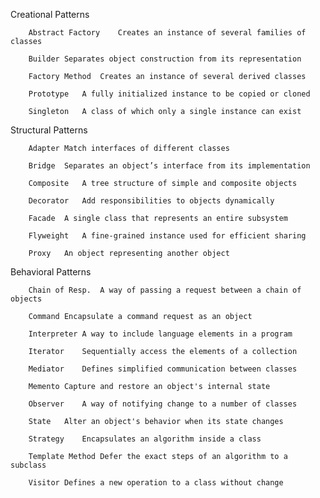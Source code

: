 Creational Patterns


        Abstract Factory	Creates an instance of several families of classes
  
        Builder	Separates object construction from its representation
  
        Factory Method	Creates an instance of several derived classes
  
        Prototype	A fully initialized instance to be copied or cloned
  
        Singleton	A class of which only a single instance can exist
  

Structural Patterns

        Adapter	Match interfaces of different classes
  
        Bridge	Separates an object’s interface from its implementation
  
        Composite	A tree structure of simple and composite objects
  
        Decorator	Add responsibilities to objects dynamically
  
        Facade	A single class that represents an entire subsystem
  
        Flyweight	A fine-grained instance used for efficient sharing
  
        Proxy	An object representing another object
  

Behavioral Patterns

        Chain of Resp.	A way of passing a request between a chain of objects
  
        Command	Encapsulate a command request as an object
  
        Interpreter	A way to include language elements in a program
  
        Iterator	Sequentially access the elements of a collection
  
        Mediator	Defines simplified communication between classes
  
        Memento	Capture and restore an object's internal state
  
        Observer	A way of notifying change to a number of classes
  
        State	Alter an object's behavior when its state changes
  
        Strategy	Encapsulates an algorithm inside a class
  
        Template Method	Defer the exact steps of an algorithm to a subclass
  
        Visitor	Defines a new operation to a class without change
  
